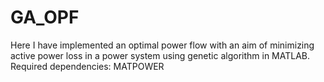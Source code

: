 # GA_OPF
Here I have implemented an optimal power flow with an aim of minimizing active power loss in a power system using genetic algorithm in MATLAB.
Required dependencies:
MATPOWER

